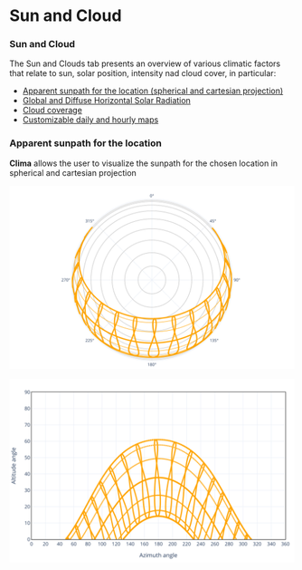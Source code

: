 # Sun and Cloud

### Sun and Cloud

The Sun and Clouds tab presents an overview of various climatic factors that relate to sun, solar position, intensity nad cloud cover, in particular: 

* [Apparent sunpath for the location \(spherical and cartesian projection\)](apparent-sunpath-for-the-location/)
* [Global and Diffuse Horizontal Solar Radiation](global-and-diffuse-horizontal-solar-radiation/)
* [Cloud coverage](cloud-coverage.md)
* [Customizable daily and hourly maps](customizable-daily-and-hourly-maps.md)

### Apparent sunpath for the location

**Clima** allows the user to visualize the sunpath for the chosen location in spherical and cartesian projection

![Example: spherical sun path for Berlin, DEU ](../../.gitbook/assets/cbeclima_berlin_deu_spherical_sun_path_sun_tab.svg)

![Example: cartesiansun path for Berlin, DEU ](../../.gitbook/assets/cbeclima_berlin_deu_cartesian_sun_path_sun_tab.svg)

